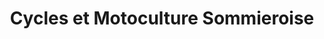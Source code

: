 ---
title: "Cycles et Motoculture Sommieroise"
url: /sommieres/cycles-et-motoculture-sommieroise/
shop: vélo
---